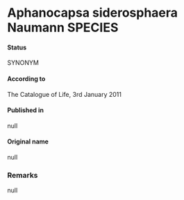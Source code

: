 Aphanocapsa siderosphaera Naumann SPECIES
=======

#### Status
SYNONYM

#### According to
The Catalogue of Life, 3rd January 2011

#### Published in
null

#### Original name
null

### Remarks
null
